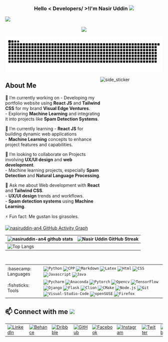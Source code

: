 <!-- Add this in the head section of your HTML -->
<link href="https://cdnjs.cloudflare.com/ajax/libs/font-awesome/6.0.0/css/all.min.css" rel="stylesheet">
<h3 align="center" > Hello < Developers/ >!I'm Nasir Uddin <img src = "https://raw.githubusercontent.com/MartinHeinz/MartinHeinz/master/wave.gif" width = 30px></h3>
<!--horizontal divider(gradiant)-->
<img src="https://user-images.githubusercontent.com/73097560/115834477-dbab4500-a447-11eb-908a-139a6edaec5c.gif">
	
<p align="center">
  <a href="https://github.com/DenverCoder1/readme-typing-svg"><img src="https://readme-typing-svg.herokuapp.com?font=Time+New+Roman&color=cyan&size=25&center=true&vCenter=true&width=600&height=20&lines=Assalamu+O+Alaikum+Warahmatullah..&hearts;++;Self-taught+Front-End+Developer,;Computer+Science+Student,;CTF+Newbie,;Active+Learner/Researcher,;Love+to+learn+new+stuffs..<3"></a>
</p>
<!-- Snake Game -->
<p align = "center">
	<img src = "https://github.com/7oSkaaa/7oSkaaa/blob/output/github-contribution-grid-snake.svg?" alt = "Snake Game"/>
</p>

<img align="right" width=200px height=400px alt="side_sticker" src="https://media.giphy.com/media/TEnXkcsHrP4YedChhA/giphy.gif" />

<h2> About Me</h2>

 🔭 I’m currently working on  - Developing my portfolio website using **React JS** and **Tailwind CSS** for my brand **Visual Edge Ventures**.<br> - Exploring **Machine Learning** and integrating it into projects like **Spam Detection Systems**.
  
🌱 I’m currently learning - **React JS** for building dynamic web applications  <br> - **Machine Learning** concepts to enhance project features and capabilities.
  
 👯 I’m looking to collaborate on  Projects involving **UX/UI design** and **web development**.<br> - Machine learning projects, especially **Spam Detection** and **Natural Language Processing**.
  
 💬 Ask me about Web development with **React** and **Tailwind CSS**.<br> - **UX/UI design** trends and workflows. <br>- **Spam detection systems** using **Machine Learning**.
  
⚡ Fun fact: Me gustan los girasoles.

  
[![nasiruddin-an4 GitHub Activity Graph](https://activity-graph.herokuapp.com/graph?username=nasiruddin-an4&theme=tokyonight)](https://github.com/nasiruddin-an4)

| ![nasiruddin-an4 github stats](https://github-readme-stats.vercel.app/api?username=nasiruddin-an4&show_icons=true&theme=tokyonight) | ![Nasir Uddin GitHub Streak](https://github-readme-streak-stats.herokuapp.com/?user=nasiruddin-an4&theme=tokyonight) |
| --- | --- |
| ![Top Langs](https://github-readme-stats.vercel.app/api/top-langs/?username=nasiruddin-an4&theme=tokyonight) | 


<br>

<div align="center">
<table>
<tr>
<td>
:basecamp: Languages
</td>
<td>
<code><img height="20" src="https://cdn.jsdelivr.net/gh/YuZhangWang/Creative_pictures01@main/img/20210910011149.png" alt="Python" /></code>
<code><img height="20" src="https://cdn.jsdelivr.net/gh/devicons/devicon/icons/cplusplus/cplusplus-plain.svg" alt="CPP" /></code>
<code><img height="20" src="https://cdn.jsdelivr.net/gh/devicons/devicon/icons/markdown/markdown-original.svg" alt="Markdown" /></code>
<code><img height="20" src="https://cdn.jsdelivr.net/gh/devicons/devicon/icons/latex/latex-original.svg" alt="Latex" /></code>
<code><img height="20" src="https://cdn.jsdelivr.net/gh/devicons/devicon/icons/html5/html5-plain.svg" alt="Html" /></code>
<code><img height="20" src="https://cdn.jsdelivr.net/gh/devicons/devicon/icons/css3/css3-plain.svg" alt="CSS" /></code>
<code><img height="20" src="https://cdn.jsdelivr.net/gh/devicons/devicon/icons/javascript/javascript-plain.svg" alt="Javascript" /></code>
<code><img height="20" src="https://cdn.jsdelivr.net/gh/devicons/devicon/icons/java/java-plain.svg" alt="Java" /></code>
</td>
</tr>
    
<tr>
<td>
:fishsticks: Tools
</td>
<td>
<code><img height="20" src="https://gcore.jsdelivr.net/gh/YuZhangWang/Creative-pictures02@master/img/pycharm.svg" alt="Pycharm" /></code>
<code><img height="20" src="https://cdn.jsdelivr.net/gh/devicons/devicon/icons/anaconda/anaconda-original.svg" alt="Anaconda" /></code>
<code><img height="20" src="https://cdn.jsdelivr.net/gh/devicons/devicon/icons/pytorch/pytorch-original.svg" alt="Pytorch" /></code>   
<code><img height="20" src="https://cdn.jsdelivr.net/gh/devicons/devicon/icons/opencv/opencv-original.svg" alt="Opencv"></code>
<code><img height="20" src="https://cdn.jsdelivr.net/gh/devicons/devicon/icons/tensorflow/tensorflow-original.svg" alt="TensorFlow" /></code>
<code><img height="20" src="https://cdn.jsdelivr.net/gh/devicons/devicon/icons/django/django-plain.svg" alt="Django"></code>
<code><img height="20" src="https://cdn.jsdelivr.net/gh/devicons/devicon/icons/flask/flask-original.svg" alt="Flask"></code>
<code><img height="20" src="https://gcore.jsdelivr.net/gh/YuZhangWang/Creative-pictures02@master/img/clion.svg" alt="Clion"/></code>
<code><img height="20" src="https://cdn.jsdelivr.net/gh/devicons/devicon/icons/cmake/cmake-original.svg" alt="CMake"/></code>
<code><img height="20" src="https://cdn.jsdelivr.net/gh/devicons/devicon/icons/nodejs/nodejs-plain.svg" alt="Node.js"/></code>
<code><img height="20" src="https://cdn.jsdelivr.net/gh/devicons/devicon/icons/git/git-original.svg" alt="Git" /></code>
<code><img height="20" src="https://cdn.jsdelivr.net/gh/devicons/devicon/icons/vscode/vscode-original.svg" alt="Visual-Studio-Code" /></code>
<code><img height="20" src="https://cdn.jsdelivr.net/gh/devicons/devicon/icons/opensuse/opensuse-original.svg" alt="openSUSE" /></code>
<code><img height="20" src="https://cdn.jsdelivr.net/gh/devicons/devicon/icons/firefox/firefox-plain.svg" alt="Firefox" /></code>
</td>
</tr>
</table>
</div>

 ## :mailbox: Connect with me <img src='https://raw.githubusercontent.com/ShahriarShafin/ShahriarShafin/main/Assets/handshake.gif' width="100px">

<div align="center">
<table border="0">
  <tr>
    <td>
        <!-- LinkedIn -->
        <a href="https://www.linkedin.com/in/your-profile" target="_blank"> 
        <img src="https://img.icons8.com/color/48/000000/linkedin.png" alt="LinkedIn">
        </a>
    </td>
    <td>
        <!-- Behance -->
        <a href="https://www.behance.net/your-profile" target="_blank"> 
        <img src="https://img.icons8.com/color/48/000000/behance.png" alt="Behance">
        </a>
    </td>
    <td>
        <!-- Dribbble -->
        <a href="https://dribbble.com/your-profile" target="_blank"> 
        <img src="https://img.icons8.com/color/48/000000/dribbble.png" alt="Dribbble">
        </a>
    </td>
    <td>
        <!-- GitHub -->
        <a href="https://github.com/your-profile" target="_blank"> 
        <img src="https://img.icons8.com/material-outlined/48/000000/github.png" alt="GitHub">
        </a>
    </td>
    <td>
        <!-- Facebook -->
        <a href="https://www.facebook.com/your-page" target="_blank"> 
        <img src="https://img.icons8.com/color/48/000000/facebook-new.png" alt="Facebook">
        </a>
    </td>
    <td>
        <!-- Instagram -->
        <a href="https://instagram.com/your-profile" target="_blank"> 
        <img src="https://img.icons8.com/color/48/000000/instagram-new.png" alt="Instagram">
        </a>
    </td>
    <td>
        <!-- Twitter -->
        <a href="https://twitter.com/your-profile" target="_blank"> 
        <img src="https://img.icons8.com/color/48/000000/twitter.png" alt="Twitter">
        </a>
    </td>
    <td>
        <!-- YouTube -->
        <a href="https://www.youtube.com/channel/your-channel" target="_blank"> 
        <img src="https://img.icons8.com/color/48/000000/youtube-play.png" alt="YouTube">
        </a>
    </td>
    <td>
        <!-- Pinterest -->
        <a href="https://pinterest.com/your-profile" target="_blank"> 
        <img src="https://img.icons8.com/color/48/000000/pinterest--v1.png" alt="Pinterest">
        </a>
    </td>
    <td>
        <!-- Medium -->
        <a href="https://medium.com/@your-profile" target="_blank"> 
        <img src="https://img.icons8.com/ios-filled/50/000000/medium-monogram.png" alt="Medium">
        </a>
    </td>
    <td>
        <!-- Stack Overflow -->
        <a href="https://stackoverflow.com/users/your-id" target="_blank"> 
        <img src="https://img.icons8.com/color/48/000000/stack-overflow.png" alt="Stack Overflow">
        </a>
    </td>
    <td>
        <!-- CodePen -->
        <a href="https://codepen.io/your-profile" target="_blank"> 
        <img src="https://img.icons8.com/ios-filled/48/000000/codepen.png" alt="CodePen">
        </a>
    </td>
  </tr>
</table>



</div>










